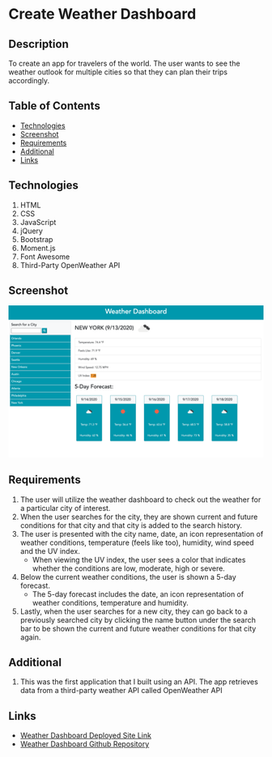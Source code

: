 # Create Weather Dashboard
## Description
To create an app for travelers of the world. The user wants to see the weather outlook for multiple cities so that they can plan their trips accordingly.

## Table of Contents
* [Technologies](#technologies)
* [Screenshot](#screenshot)
* [Requirements](#requirements)
* [Additional](#additional)
* [Links](#links)

## Technologies
1. HTML 
2. CSS 
3. JavaScript
4. jQuery
5. Bootstrap
6. Moment.js
7. Font Awesome
8. Third-Party OpenWeather API

## Screenshot
![Screenshot](./assets/images/OpenWeatherAPI-screenshot.png)

## Requirements
1. The user will utilize the weather dashboard to check out the weather for a particular city of interest. 
2. When the user searches for the city, they are shown current and future conditions for that city and that city is added to the search history.
3. The user is presented with the city name, date, an icon representation of weather conditions, temperature (feels like too), humidity, wind speed and the UV index.
    * When viewing the UV index, the user sees a color that indicates whether the conditions are low, moderate, high or severe. 
4. Below the current weather conditions, the user is shown a 5-day forecast.
    * The 5-day forecast includes the date, an icon representation of weather conditions, temperature and humidity.
5. Lastly, when the user searches for a new city, they can go back to a previously searched city by clicking the name button under the search bar to be shown the current and future weather conditions for that city again.

## Additional
1. This was the first application that I built using an API. The app retrieves data from a third-party weather API called OpenWeather API


## Links
* [Weather Dashboard Deployed Site Link](https://bspiewak6.github.io/weather-dashboard) 
* [Weather Dashboard Github Repository](https://github.com/bspiewak6/weather-dashboard)

